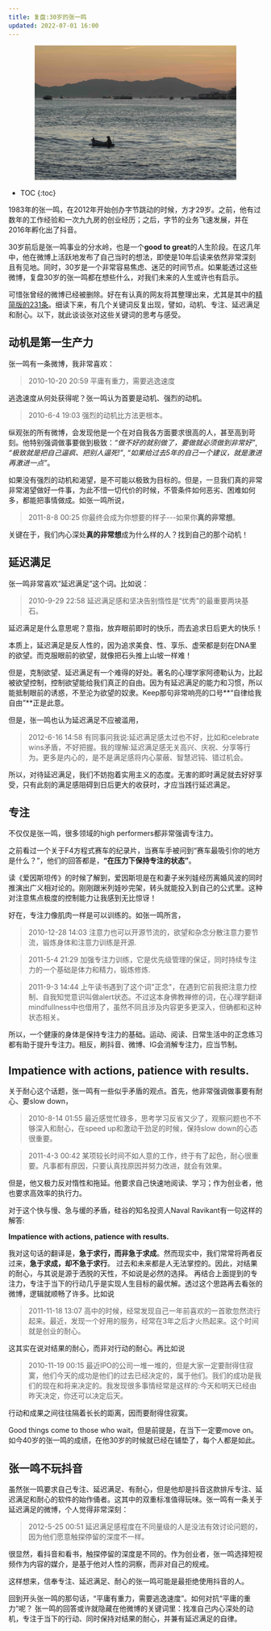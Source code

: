 ```yaml
---
title: 复盘:30岁的张一鸣
updated: 2022-07-01 16:00
---
```


<p align="center">
<img src="/images/boat.jpg" alt="boat" width="400"/>
</p>

* TOC
{:toc}

1983年的张一鸣，在2012年开始创办字节跳动的时候，方才29岁。之前，他有过数年的工作经验和一次九九房的创业经历；之后，字节的业务飞速发展，并在2016年孵化出了抖音。

30岁前后是张一鸣事业的分水岭，也是一个**good to great**的人生阶段。在这几年中，他在微博上活跃地发布了自己当时的想法，即使是10年后读来依然非常深刻且有见地。同时，30岁是一个非常容易焦虑、迷茫的时间节点。如果能透过这些微博，复盘30岁的张一鸣都在想些什么，对我们未来的人生或许也有启示。

可惜张曾经的微博已经被删除。好在有认真的网友将其整理出来，尤其是其中的[精简版的231条]()。细读下来，有几个关键词反复出现，譬如，动机、专注、延迟满足和耐心。以下，就此谈谈张对这些关键词的思考与感受。

<!-- 计算机视觉领域有一个很有名的算法，叫做Vocabulary Tree(词汇树)。我们通过一张图片中一组特征出现的频率来描述这张图片。比如，梵高的画中扭曲的线条的频率就尤其高。通过这种方法，我们也可以对张一鸣的微博建立一个基于词频的词汇数，来辅助为其画像。

通过统计网友整理的[张一鸣的231条精华微博]()，我们可以得到词频排序如下：

1. 专注8
2. 延迟满足7
3. 健康/锻炼6
4. 沟通6
4. 耐心5
5. 行动4
6. 惰性4
6. 欲望/动机3
7. 极致3 -->

## 动机是第一生产力

张一鸣有一条微博，我非常喜欢：

> 2010-10-20 20:59 平庸有重力，需要逃逸速度

逃逸速度从何处获得呢？张一鸣认为首要是动机、强烈的动机。

> 2010-6-4 19:03 强烈的动机比方法更根本。

纵观张的所有微博，会发现他是一个在对自我各方面要求很高的人，甚至高到苛刻。他特别强调做事要做到极致：_“做不好的就别做了，要做就必须做到非常好”_, _“极致就是把自己逼疯、把别人逼死!”_, _“如果给过去5年的自己一个建议，就是激进再激进一点”_。

如果没有强烈的动机和渴望，是不可能以极致为目标的。但是，一旦我们真的非常非常渴望做好一件事，为此不惜一切代价的时候，不管条件如何恶劣、困难如何多，都能把事情做成。如张一鸣所说，

> 2011-8-8 00:25 你最终会成为你想要的样子---如果你**真的非常想**。

关键在于，我们内心深处**真的非常想**成为什么样的人？找到自己的那个动机！

## 延迟满足 

张一鸣非常喜欢“延迟满足”这个词。比如说：

> 2010-9-29 22:58 延迟满足感和坚决告别惰性是“优秀”的最重要两块基石。

延迟满足是什么意思呢？意指，放弃眼前即时的快乐，而去追求日后更大的快乐！

本质上，延迟满足是反人性的，因为追求美食、性、享乐、虚荣都是刻在DNA里的欲望。而克服眼前的欲望，就像把石头推上山坡一样难！

但是，克制欲望、延迟满足有一个难得的好处。著名的心理学家阿德勒认为，比起被欲望控制，控制欲望能给我们真正的自由。因为有延迟满足的能力和习惯，所以能抵制眼前的诱惑，不至沦为欲望的奴隶。Keep那句非常响亮的口号**“自律给我自由”**正是此意。

但是，张一鸣也认为延迟满足不应被滥用，

> 2012-6-16 14:58 有同事问我说:延迟满足感太过也不好，比如和celebrate wins矛盾，不好把握。我的理解:延迟满足感无关高兴、庆祝、分享等行为。更多是内心的，是不是满足感将内心蒙蔽、智慧迟钝、错过机会。

所以，对待延迟满足，我们不妨抱着实用主义的态度。无害的即时满足就去好好享受，只有此刻的满足感阻碍到日后更大的收获时，才应当践行延迟满足。



## 专注

不仅仅是张一鸣，很多领域的high performers都非常强调专注力。

之前看过一个关于F4方程式赛车的纪录片，当赛车手被问到“赛车最吸引你的地方是什么？”，他们的回答都是，**“在压力下保持专注的状态”**。

读《爱因斯坦传》的时候了解到，爱因斯坦是在和妻子米列娃经历离婚风波的同时推演出广义相对论的。刚刚跟米列娃吵完架，转头就能投入到自己的公式里。这种对注意焦点极度的控制能力让我感到无比惊讶！

<!-- 尤其是遇到阻碍的时候，像一束激光一样聚焦于当下的问题，抛弃杂念，似乎是最优的解法。 -->

好在，专注力像肌肉一样是可以训练的。如张一鸣所言，

> 2010-12-28 14:03 注意力也可以开源节流的，欲望和杂念分散注意力要节流，锻炼身体和注意力训练是开源.

> 2011-5-4 21:29 加强专注力训练，它是优先级管理的保证，同时持续专注力的一个基础是体力和精力，锻炼修炼.

> 2011-9-3 14:44 上午读书遇到了这个词"正念"，在遇到它前我把注意力控制、自我知觉意识叫做alert状态。不过这本身佛教禅修的词，在心理学翻译mindfullness中也借用了，虽然不同且涉及内容更多更深入，但确都和这种状态相关。

所以，一个健康的身体是保持专注力的基础。运动、阅读、日常生活中的正念练习都有助于提升专注力。相反，刷抖音、微博、IG会消解专注力，应当节制。


## Impatience with actions, patience with results.

关于耐心这个话题，张一鸣有一些似乎矛盾的观点。首先，他非常强调做事要有耐心、要slow down，

> 2010-8-14 01:55 最近感觉忙碌多，思考学习反省又少了，观察问题也不不够深入和耐心，在speed up和激动干劲足的时候，保持slow down的心态很重要。

> 2011-4-3 00:42 某项较长时间不如人意的工作，终于有了起色，耐心很重要。凡事都有原因，只要认真找原因并努力改进，就会有效果。

<!-- > 2012-1-22 00:48 练习保持耐心，即使是快节奏和压力的情况下。 -->

但是，他又极力反对惰性和拖延。他要求自己快速地阅读、学习；作为创业者，他也要求高效率的执行力。

对于这个快与慢、急与缓的矛盾，硅谷的知名投资人Naval Ravikant有一句这样的解答:

**Impatience with actions, patience with results.**

我对这句话的翻译是，**急于求行，而非急于求成**。然而现实中，我们常常将两者反过来，**急于求成，却不急于求行**。
过去和未来都是人无法掌控的。因此，对结果的耐心，与其说是源于洒脱的天性，不如说是必然的选择。
再结合上面提到的专注力，专注于当下的行动几乎是实现人生目标的最优解。透过这个思路再去看张的微博，逻辑就顺畅了许多。比如说

> 2011-11-18 13:07 高中的时候，经常发现自己一年前喜欢的一首歌忽然流行起来。最近，发现一个好用的服务，经常在3年之后才火热起来。这个时间就是创业的耐心。

这其实在说对结果的耐心，而非对行动的耐心。再比如说

> 2010-11-19 00:15 最近IPO的公司一堆一堆的，但是大家一定要耐得住寂寞，他们今天的成功是他们的过去已经决定的，属于他们。我们的成功是我们的现在和将来决定的。我发现很多事情经常是这样的:今天和明天已经由昨天决定，你还可以决定后天。

行动和成果之间往往隔着长长的距离，因而要耐得住寂寞。

Good things come to those who wait，但是前提是，在当下一定要move on。如今40岁的张一鸣的成绩，在他30岁的时候就已经在铺垫了，每个人都是如此。

## 张一鸣不玩抖音

虽然张一鸣要求自己专注、延迟满足、有耐心，但是他却是抖音这款排斥专注、延迟满足和耐心的软件的始作俑者。这其中的双重标准值得玩味。张一鸣有一条关于延迟满足的微博，个人觉得非常深刻：

> 2012-5-25 00:51 延迟满足感程度在不同量级的人是没法有效讨论问题的，因为他们愿意触探停留的深度不一样。

很显然，看抖音和看书，触探停留的深度是不同的。作为创业者，张一鸣选择短视频作为内容的媒介，是基于他对人性的洞察，而非对自己的规戒。

这样想来，信奉专注、延迟满足、耐心的张一鸣可能是最拒绝使用抖音的人。

回到开头张一鸣的那句话，“平庸有重力，需要逃逸速度”。如何对抗“平庸的重力”呢？ 张一鸣的回答或许就隐藏在他微博的关键词里：找准自己内心深处的动机，专注于当下的行动、同时保持对结果的耐心，并兼有延迟满足的自律。












